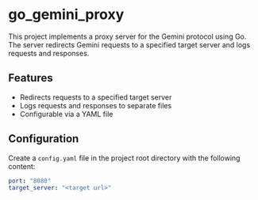 # go_gemini_proxy

This project implements a proxy server for the Gemini protocol using Go. The server redirects Gemini requests to a specified target server and logs requests and responses.

## Features

- Redirects requests to a specified target server
- Logs requests and responses to separate files
- Configurable via a YAML file

## Configuration

Create a `config.yaml` file in the project root directory with the following content:

```yaml
port: "8080"
target_server: "<target url>"
```
